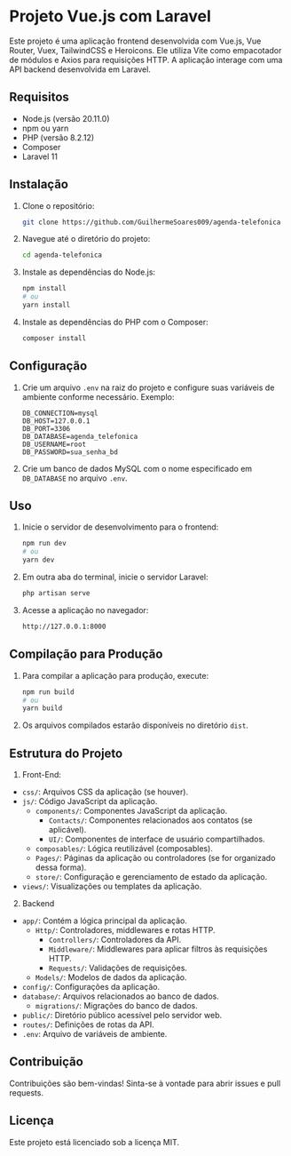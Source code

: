 # Projeto Vue.js com Laravel

Este projeto é uma aplicação frontend desenvolvida com Vue.js, Vue Router, Vuex, TailwindCSS e Heroicons. Ele utiliza Vite como empacotador de módulos e Axios para requisições HTTP. A aplicação interage com uma API backend desenvolvida em Laravel.

## Requisitos

- Node.js (versão 20.11.0)
- npm ou yarn
- PHP (versão 8.2.12)
- Composer
- Laravel 11

## Instalação

1. Clone o repositório:

    ```bash
    git clone https://github.com/GuilhermeSoares009/agenda-telefonica
    ```

2. Navegue até o diretório do projeto:

    ```bash
    cd agenda-telefonica
    ```

3. Instale as dependências do Node.js:

    ```bash
    npm install
    # ou
    yarn install
    ```

4. Instale as dependências do PHP com o Composer:

    ```bash
    composer install
    ```

## Configuração

1. Crie um arquivo `.env` na raiz do projeto e configure suas variáveis de ambiente conforme necessário. Exemplo:

    ```env
    DB_CONNECTION=mysql
    DB_HOST=127.0.0.1
    DB_PORT=3306
    DB_DATABASE=agenda_telefonica
    DB_USERNAME=root
    DB_PASSWORD=sua_senha_bd
    ```

2. Crie um banco de dados MySQL com o nome especificado em `DB_DATABASE` no arquivo `.env`.


## Uso

1. Inicie o servidor de desenvolvimento para o frontend:

    ```bash
    npm run dev
    # ou
    yarn dev
    ```

2. Em outra aba do terminal, inicie o servidor Laravel:

    ```bash
    php artisan serve
    ```

3. Acesse a aplicação no navegador:

    ```bash
    http://127.0.0.1:8000
    ```

## Compilação para Produção

1. Para compilar a aplicação para produção, execute:

    ```bash
    npm run build
    # ou
    yarn build
    ```

2. Os arquivos compilados estarão disponíveis no diretório `dist`.

## Estrutura do Projeto

1. Front-End:

- `css/`: Arquivos CSS da aplicação (se houver).
- `js/`: Código JavaScript da aplicação.
  - `components/`: Componentes JavaScript da aplicação.
    - `Contacts/`: Componentes relacionados aos contatos (se aplicável).
    - `UI/`: Componentes de interface de usuário compartilhados.
  - `composables/`: Lógica reutilizável (composables).
  - `Pages/`: Páginas da aplicação ou controladores (se for organizado dessa forma).
  - `store/`: Configuração e gerenciamento de estado da aplicação.
- `views/`: Visualizações ou templates da aplicação.

2. Backend
- `app/`: Contém a lógica principal da aplicação.
  - `Http/`: Controladores, middlewares e rotas HTTP.
    - `Controllers/`: Controladores da API.
    - `Middleware/`: Middlewares para aplicar filtros às requisições HTTP.
    - `Requests/`: Validações de requisições.
  - `Models/`: Modelos de dados da aplicação.
- `config/`: Configurações da aplicação.
- `database/`: Arquivos relacionados ao banco de dados.
  - `migrations/`: Migrações do banco de dados.
- `public/`: Diretório público acessível pelo servidor web.
- `routes/`: Definições de rotas da API.
- `.env`: Arquivo de variáveis de ambiente.

## Contribuição

Contribuições são bem-vindas! Sinta-se à vontade para abrir issues e pull requests.

## Licença

Este projeto está licenciado sob a licença MIT.
